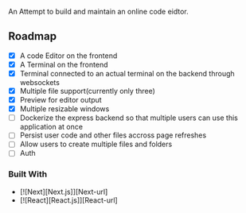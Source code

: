 An Attempt to build and maintain an online code eidtor.

## Roadmap

- [X] A code Editor on the frontend
- [X] A Terminal on the frontend
- [X] Terminal connected to an actual terminal on the backend through websockets
- [X] Multiple file support(currently only three)
- [X] Preview for editor output
- [X] Multiple resizable windows
- [ ] Dockerize the express backend so that multiple users can use this application at once
- [ ] Persist user code and other files accross page refreshes
- [ ] Allow users to create multiple files and folders
- [ ] Auth

### Built With

* [![Next][Next.js]][Next-url]
* [![React][React.js]][React-url]

